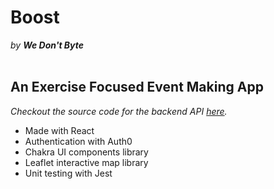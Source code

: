 # Boost

<em>by **We Don't Byte**</em>
<br/>
<br/>

## An Exercise Focused Event Making App

<em>Checkout the source code for the backend API [here](https://github.com/SchoolOfCode/project-back-end-we-don-t-byte).</em>

- Made with React
- Authentication with Auth0
- Chakra UI components library
- Leaflet interactive map library
- Unit testing with Jest
